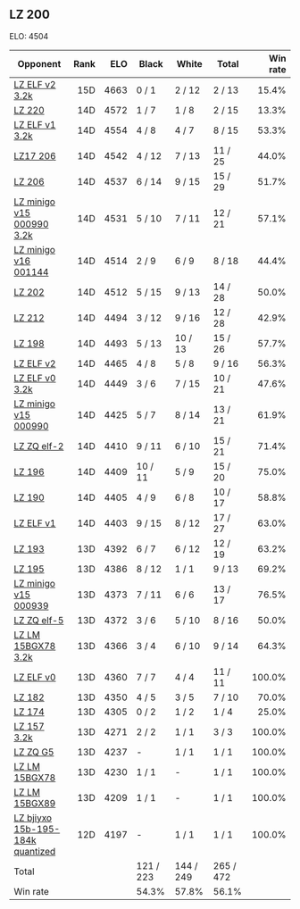 ## LZ 200 ##

ELO: 4504

Opponent | Rank | ELO | Black | White | Total | Win rate
---------|-----:|----:|-------|-------|-------|-------:
[LZ ELF v2 3.2k](LZ%20ELF%20v2%203.2k.md) | 15D | 4663 | 0 / 1 | 2 / 12 | 2 / 13 | 15.4%
[LZ 220](LZ%20220.md) | 14D | 4572 | 1 / 7 | 1 / 8 | 2 / 15 | 13.3%
[LZ ELF v1 3.2k](LZ%20ELF%20v1%203.2k.md) | 14D | 4554 | 4 / 8 | 4 / 7 | 8 / 15 | 53.3%
[LZ17 206](LZ17%20206.md) | 14D | 4542 | 4 / 12 | 7 / 13 | 11 / 25 | 44.0%
[LZ 206](LZ%20206.md) | 14D | 4537 | 6 / 14 | 9 / 15 | 15 / 29 | 51.7%
[LZ minigo v15 000990 3.2k](LZ%20minigo%20v15%20000990%203.2k.md) | 14D | 4531 | 5 / 10 | 7 / 11 | 12 / 21 | 57.1%
[LZ minigo v16 001144](LZ%20minigo%20v16%20001144.md) | 14D | 4514 | 2 / 9 | 6 / 9 | 8 / 18 | 44.4%
[LZ 202](LZ%20202.md) | 14D | 4512 | 5 / 15 | 9 / 13 | 14 / 28 | 50.0%
[LZ 212](LZ%20212.md) | 14D | 4494 | 3 / 12 | 9 / 16 | 12 / 28 | 42.9%
[LZ 198](LZ%20198.md) | 14D | 4493 | 5 / 13 | 10 / 13 | 15 / 26 | 57.7%
[LZ ELF v2](LZ%20ELF%20v2.md) | 14D | 4465 | 4 / 8 | 5 / 8 | 9 / 16 | 56.3%
[LZ ELF v0 3.2k](LZ%20ELF%20v0%203.2k.md) | 14D | 4449 | 3 / 6 | 7 / 15 | 10 / 21 | 47.6%
[LZ minigo v15 000990](LZ%20minigo%20v15%20000990.md) | 14D | 4425 | 5 / 7 | 8 / 14 | 13 / 21 | 61.9%
[LZ ZQ elf-2](LZ%20ZQ%20elf-2.md) | 14D | 4410 | 9 / 11 | 6 / 10 | 15 / 21 | 71.4%
[LZ 196](LZ%20196.md) | 14D | 4409 | 10 / 11 | 5 / 9 | 15 / 20 | 75.0%
[LZ 190](LZ%20190.md) | 14D | 4405 | 4 / 9 | 6 / 8 | 10 / 17 | 58.8%
[LZ ELF v1](LZ%20ELF%20v1.md) | 14D | 4403 | 9 / 15 | 8 / 12 | 17 / 27 | 63.0%
[LZ 193](LZ%20193.md) | 13D | 4392 | 6 / 7 | 6 / 12 | 12 / 19 | 63.2%
[LZ 195](LZ%20195.md) | 13D | 4386 | 8 / 12 | 1 / 1 | 9 / 13 | 69.2%
[LZ minigo v15 000939](LZ%20minigo%20v15%20000939.md) | 13D | 4373 | 7 / 11 | 6 / 6 | 13 / 17 | 76.5%
[LZ ZQ elf-5](LZ%20ZQ%20elf-5.md) | 13D | 4372 | 3 / 6 | 5 / 10 | 8 / 16 | 50.0%
[LZ LM 15BGX78 3.2k](LZ%20LM%2015BGX78%203.2k.md) | 13D | 4366 | 3 / 4 | 6 / 10 | 9 / 14 | 64.3%
[LZ ELF v0](LZ%20ELF%20v0.md) | 13D | 4360 | 7 / 7 | 4 / 4 | 11 / 11 | 100.0%
[LZ 182](LZ%20182.md) | 13D | 4350 | 4 / 5 | 3 / 5 | 7 / 10 | 70.0%
[LZ 174](LZ%20174.md) | 13D | 4305 | 0 / 2 | 1 / 2 | 1 / 4 | 25.0%
[LZ 157 3.2k](LZ%20157%203.2k.md) | 13D | 4271 | 2 / 2 | 1 / 1 | 3 / 3 | 100.0%
[LZ ZQ G5](LZ%20ZQ%20G5.md) | 13D | 4237 | - | 1 / 1 | 1 / 1 | 100.0%
[LZ LM 15BGX78](LZ%20LM%2015BGX78.md) | 13D | 4230 | 1 / 1 | - | 1 / 1 | 100.0%
[LZ LM 15BGX89](LZ%20LM%2015BGX89.md) | 13D | 4209 | 1 / 1 | - | 1 / 1 | 100.0%
[LZ bjiyxo 15b-195-184k quantized](LZ%20bjiyxo%2015b-195-184k%20quantized.md) | 12D | 4197 | - | 1 / 1 | 1 / 1 | 100.0%
Total | | | 121 / 223 | 144 / 249 | 265 / 472 | 
Win rate| | | 54.3% | 57.8% | 56.1% | 
